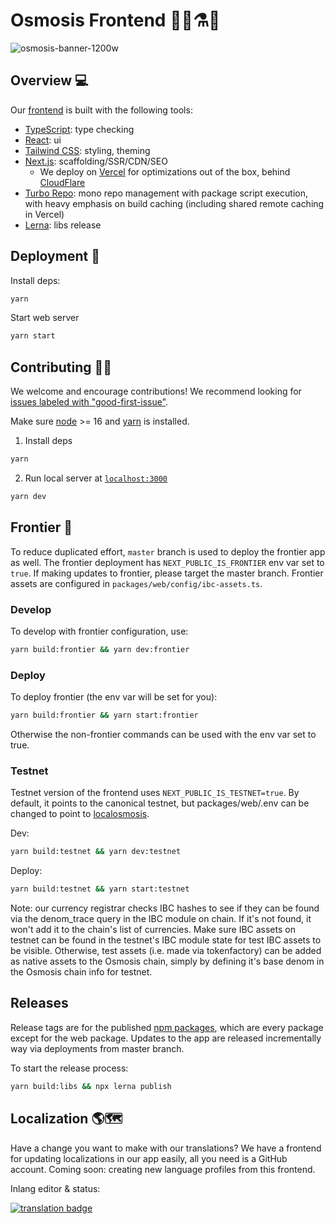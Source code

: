 # Osmosis Frontend 👩‍🔬⚗️🧪

![osmosis-banner-1200w](https://user-images.githubusercontent.com/4606373/167008669-fb3cafa8-e66e-4cdf-8599-3308039cc58c.png)

## Overview 💻

Our [frontend](https://app.osmosis.zone) is built with the following tools:

- [TypeScript](https://www.typescriptlang.org/): type checking
- [React](https://reactjs.org/): ui
- [Tailwind CSS](https://tailwindcss.com/): styling, theming
- [Next.js](https://nextjs.org/): scaffolding/SSR/CDN/SEO
  - We deploy on [Vercel](https://vercel.com/solutions/nextjs?utm_source=next-site&utm_medium=banner&utm_campaign=next-website) for optimizations out of the box, behind [CloudFlare](https://www.cloudflare.com/)
- [Turbo Repo](https://turbo.build/repo): mono repo management with package script execution, with heavy emphasis on build caching (including shared remote caching in Vercel)
- [Lerna](https://lerna.js.org/): libs release

## Deployment 🚀

Install deps:

```bash
yarn
```

Start web server

```bash
yarn start
```

## Contributing 👨‍💻

We welcome and encourage contributions! We recommend looking for [issues labeled with "good-first-issue"](https://github.com/osmosis-labs/osmosis-frontend/contribute).

Make sure [node](https://nodejs.org/en/) >= 16 and [yarn](https://yarnpkg.com/getting-started/install) is installed.

1. Install deps

```bash
yarn
```

2.  Run local server at [`localhost:3000`](localhost:3000)

```bash
yarn dev
```

## Frontier 🤠

To reduce duplicated effort, `master` branch is used to deploy the frontier app as well. The frontier deployment has `NEXT_PUBLIC_IS_FRONTIER` env var set to `true`. If making
updates to frontier, please target the master branch. Frontier assets are configured in `packages/web/config/ibc-assets.ts`.

### Develop

To develop with frontier configuration, use:

```bash
yarn build:frontier && yarn dev:frontier
```

### Deploy

To deploy frontier (the env var will be set for you):

```bash
yarn build:frontier && yarn start:frontier
```

Otherwise the non-frontier commands can be used with the env var set to true.

### Testnet

Testnet version of the frontend uses `NEXT_PUBLIC_IS_TESTNET=true`. By default, it points to the canonical testnet, but packages/web/.env can be changed to point to [localosmosis](https://github.com/osmosis-labs/osmosis/tree/main/tests/localosmosis).

Dev:

```bash
yarn build:testnet && yarn dev:testnet
```

Deploy:

```bash
yarn build:testnet && yarn start:testnet
```

Note: our currency registrar checks IBC hashes to see if they can be found via the denom_trace query in the IBC module on chain. If it's not found, it won't add it to the chain's list of currencies. Make sure IBC assets on testnet can be found in the testnet's IBC module state for test IBC assets to be visible. Otherwise, test assets (i.e. made via tokenfactory) can be added as native assets to the Osmosis chain, simply by defining it's base denom in the Osmosis chain info for testnet.

## Releases

Release tags are for the published [npm packages](https://www.npmjs.com/org/osmosis-labs), which are every package except for the web package. Updates to the app are released incrementally way via deployments from master branch.

To start the release process:

```bash
yarn build:libs && npx lerna publish
```

## Localization 🌎🗺

Have a change you want to make with our translations? We have a frontend for updating localizations in our app easily, all you need is a GitHub account. Coming soon: creating new language profiles from this frontend.

Inlang editor & status:

[![translation badge](https://inlang.com/badge?url=github.com/osmosis-labs/osmosis-frontend)](https://inlang.com/editor/github.com/osmosis-labs/osmosis-frontend?ref=badge)
